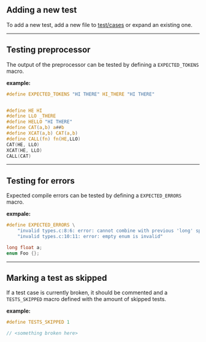 ## Adding a new test
To add a new test, add a new file to [test/cases](tests/cases) or expand an existing one.

---
## Testing preprocessor
The output of the preprocessor can be tested by defining a `EXPECTED_TOKENS` macro.

**example:**
```c
#define EXPECTED_TOKENS "HI THERE" HI_THERE "HI THERE"


#define HE HI
#define LLO _THERE
#define HELLO "HI THERE"
#define CAT(a,b) a##b
#define XCAT(a,b) CAT(a,b)
#define CALL(fn) fn(HE,LLO)
CAT(HE, LLO)
XCAT(HE, LLO)
CALL(CAT)
```
---
## Testing for errors
Expected compile errors can be tested by defining a `EXPECTED_ERRORS` macro.

**exmpale:**
```c
#define EXPECTED_ERRORS \
    "invalid types.c:8:6: error: cannot combine with previous 'long' specifier" \
    "invalid types.c:10:11: error: empty enum is invalid"

long float a;
enum Foo {};
```
---
## Marking a test as skipped
If a test case is currently broken, it should be commented and a `TESTS_SKIPPED` macro defined with the amount of skipped tests.

**example:**
```c
#define TESTS_SKIPPED 1

// <something broken here>
```
